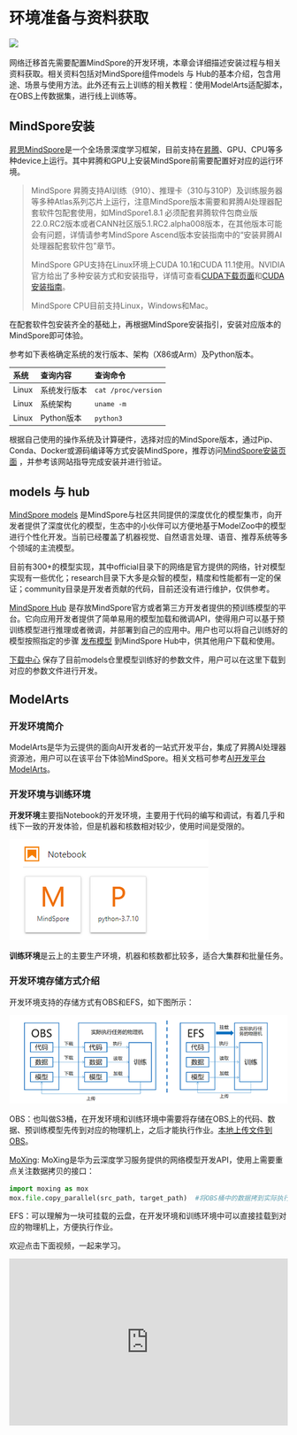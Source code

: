 # 环境准备与资料获取

<a href="https://gitee.com/mindspore/docs/blob/master/docs/mindspore/source_zh_cn/migration_guide/enveriment_preparation.md" target="_blank"><img src="https://mindspore-website.obs.cn-north-4.myhuaweicloud.com/website-images/master/resource/_static/logo_source.png"></a>

网络迁移首先需要配置MindSpore的开发环境，本章会详细描述安装过程与相关资料获取。相关资料包括对MindSpore组件models 与 Hub的基本介绍，包含用途、场景与使用方法。此外还有云上训练的相关教程：使用ModelArts适配脚本，在OBS上传数据集，进行线上训练等。

## MindSpore安装

[昇思MindSpore](https://www.mindspore.cn/tutorials/zh-CN/master/beginner/introduction.html)是一个全场景深度学习框架，目前支持在[昇腾](https://e.huawei.com/cn/products/servers/ascend)、GPU、CPU等多种device上运行。其中昇腾和GPU上安装MindSpore前需要配置好对应的运行环境。

> MindSpore 昇腾支持AI训练（910）、推理卡（310与310P）及训练服务器等多种Atlas系列芯片上运行，注意MindSpore版本需要和昇腾AI处理器配套软件包配套使用，如MindSpore1.8.1 必须配套昇腾软件包商业版22.0.RC2版本或者CANN社区版5.1.RC2.alpha008版本，在其他版本可能会有问题，详情请参考MindSpore Ascend版本安装指南中的“安装昇腾AI处理器配套软件包”章节。
>
> MindSpore GPU支持在Linux环境上CUDA 10.1和CUDA 11.1使用。NVIDIA官方给出了多种安装方式和安装指导，详情可查看[CUDA下载页面](https://developer.nvidia.com/cuda-toolkit-archive)和[CUDA安装指南](https://docs.nvidia.com/cuda/cuda-installation-guide-linux/index.html)。
>
> MindSpore CPU目前支持Linux，Windows和Mac。

在配套软件包安装齐全的基础上，再根据MindSpore安装指引，安装对应版本的MindSpore即可体验。

参考如下表格确定系统的发行版本、架构（X86或Arm）及Python版本。

|系统|查询内容| 查询命令|
|:----|:----|:----|
|Linux|系统发行版本| `cat /proc/version`|
|Linux|系统架构| `uname -m`|
|Linux|Python版本| `python3`|

根据自己使用的操作系统及计算硬件，选择对应的MindSpore版本，通过Pip、Conda、Docker或源码编译等方式安装MindSpore，推荐访问[MindSpore安装页面](https://www.mindspore.cn/install) ，并参考该网站指导完成安装并进行验证。

## models 与 hub

[MindSpore models](https://gitee.com/mindspore/models) 是MindSpore与社区共同提供的深度优化的模型集市，向开发者提供了深度优化的模型，生态中的小伙伴可以方便地基于ModelZoo中的模型进行个性化开发。当前已经覆盖了机器视觉、自然语言处理、语音、推荐系统等多个领域的主流模型。

目前有300+的模型实现，其中official目录下的网络是官方提供的网络，针对模型实现有一些优化；research目录下大多是众智的模型，精度和性能都有一定的保证；community目录是开发者贡献的代码，目前还没有进行维护，仅供参考。

[MindSpore Hub](https://www.mindspore.cn/resources/hub) 是存放MindSpore官方或者第三方开发者提供的预训练模型的平台。它向应用开发者提供了简单易用的模型加载和微调API，使得用户可以基于预训练模型进行推理或者微调，并部署到自己的应用中。用户也可以将自己训练好的模型按照指定的步骤 [发布模型](https://www.mindspore.cn/hub/docs/zh-CN/master/publish_model.html) 到MindSpore Hub中，供其他用户下载和使用。

[下载中心](https://download.mindspore.cn/model_zoo/) 保存了目前models仓里模型训练好的参数文件，用户可以在这里下载到对应的参数文件进行开发。

## ModelArts

### 开发环境简介

ModelArts是华为云提供的面向AI开发者的一站式开发平台，集成了昇腾AI处理器资源池，用户可以在该平台下体验MindSpore。相关文档可参考[AI开发平台ModelArts](https://support.huaweicloud.com/wtsnew-modelarts/index.html)。

### 开发环境与训练环境

**开发环境**主要指Notebook的开发环境，主要用于代码的编写和调试，有着几乎和线下一致的开发体验，但是机器和核数相对较少，使用时间是受限的。

![notebook](images/modelart_notebook.png "开发环境")

**训练环境**是云上的主要生产环境，机器和核数都比较多，适合大集群和批量任务。

### 开发环境存储方式介绍

开发环境支持的存储方式有OBS和EFS，如下图所示：

![ModelArts](images/modelart.png "开发环境文件存储方式")

OBS：也叫做S3桶，在开发环境和训练环境中需要将存储在OBS上的代码、数据、预训练模型先传到对应的物理机上，之后才能执行作业。[本地上传文件到OBS](https://bbs.huaweicloud.com/blogs/212453)。

[MoXing](https://bbs.huaweicloud.com/blogs/101129): MoXing是华为云深度学习服务提供的网络模型开发API，使用上需要重点关注数据拷贝的接口：

```python
import moxing as mox
mox.file.copy_parallel(src_path, target_path)  #将OBS桶中的数据拷到实际执行的物理机或者相反
```

EFS：可以理解为一块可挂载的云盘，在开发环境和训练环境中可以直接挂载到对应的物理机上，方便执行作业。

欢迎点击下面视频，一起来学习。

<div style="position: relative; padding: 30% 45%;">
<iframe style="position: absolute; width: 100%; height: 100%; left: 0; top: 0;" src="https://player.bilibili.com/player.html?aid=814612708&bvid=BV16G4y1a7A8&cid=805013543&page=1&high_quality=1&&danmaku=1" scrolling="no" border="0" frameborder="no" framespacing="0" allowfullscreen="true"></iframe>
</div>
